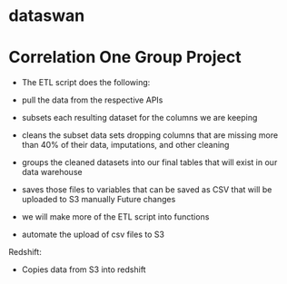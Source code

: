 # dataswan
# Correlation One Group Project

- The ETL script does the following:

- pull the data from the respective APIs

- subsets each resulting dataset for the columns we are keeping

- cleans the subset data sets dropping columns that are missing more than 40% of their data, imputations, and other cleaning

- groups the cleaned datasets into our final tables that will exist in our data warehouse

- saves those files to variables that can be saved as CSV that will be uploaded to S3 manually Future changes

- we will make more of the ETL script into functions

- automate the upload of csv files to S3

Redshift:

- Copies data from S3 into redshift
